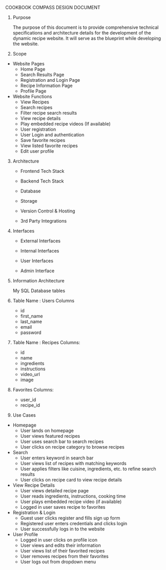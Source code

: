 
COOKBOOK COMPASS DESIGN DOCUMENT

1. Purpose

   The purpose of this document is to provide comprehensive technical specifications and architecture details for the development of the     
   dynamic recipe website. It will serve as the blueprint while developing the website.

2. Scope
   
  * Website Pages
     * Home Page
     * Search Results Page
     * Registration and Login Page
     * Recipe Information Page
     * Profile Page
  * Website Functions
     * View Recipes
     * Search recipes
     * Filter recipe search results
     * View recipe details
     * Play embedded recipe videos (If available)
     * User registration
     * User Login and authentication
     * Save favorite recipes
     * View listed favorite recipes
     * Edit user profile

3. Architecture

   * Frontend Tech Stack

   
   * Backend Tech Stack

  
   * Database

   
   * Storage

   
   * Version Control & Hosting

   
   * 3rd Party Integrations

4. Interfaces
  
   * External Interfaces

   * Internal Interfaces

   * User Interfaces

   * Admin Interface

5. Information Architecture
   
   My SQL Database tables

  1. Table Name : Users
     Columns
       - id
       - first_name
       - last_name
       - email
       - password
  2. Table Name : Recipes
     Columns:
       - id
       - name
       - ingredients
       - instructions
       - video_url
       - image
  3. Favorites
     Columns:
       - user_id
       - recipe_id

6. Use Cases

  * Homepage
    * User lands on homepage
    * User views featured recipes
    * User uses search bar to search recipes
    * User clicks on recipe category to browse recipes
  * Search
    * User enters keyword in search bar
    * User views list of recipes with matching keywords
    * User applies filters like cuisine, ingredients, etc. to refine search results
    * User clicks on recipe card to view recipe details
  * View Recipe Details
    * User views detailed recipe page
    * User reads ingredients, instructions, cooking time
    * User plays embedded recipe video (if available)
    * Logged in user saves recipe to favorites
  * Registration & Login
    * Guest user clicks register and fills sign up form
    * Registered user enters credentials and clicks login
    * User successfully logs in to the website
  * User Profile
    * Logged in user clicks on profile icon
    * User views and edits their information
    * User views list of their favorited recipes
    * User removes recipes from their favorites
    * User logs out from dropdown menu

   
   

